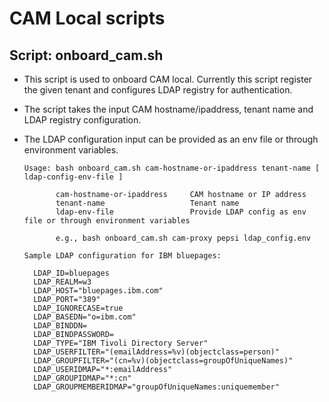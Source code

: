 # CAM Local scripts

## Script: onboard_cam.sh
- This script is used to onboard CAM local. Currently this script register the given tenant and configures LDAP registry for authentication.
- The script takes the input CAM hostname/ipaddress, tenant name and LDAP registry configuration.
- The LDAP configuration input can be provided as an env file or through environment variables.

  ```shellscript
  Usage: bash onboard_cam.sh cam-hostname-or-ipaddress tenant-name [ ldap-config-env-file ]

         cam-hostname-or-ipaddress     CAM hostname or IP address
         tenant-name                   Tenant name
         ldap-env-file                 Provide LDAP config as env file or through environment variables

         e.g., bash onboard_cam.sh cam-proxy pepsi ldap_config.env
  ```

  ```
  Sample LDAP configuration for IBM bluepages:

    LDAP_ID=bluepages
    LDAP_REALM=w3
    LDAP_HOST="bluepages.ibm.com"
    LDAP_PORT="389"
    LDAP_IGNORECASE=true
    LDAP_BASEDN="o=ibm.com"
    LDAP_BINDDN=
    LDAP_BINDPASSWORD=
    LDAP_TYPE="IBM Tivoli Directory Server"
    LDAP_USERFILTER="(emailAddress=%v)(objectclass=person)"
    LDAP_GROUPFILTER="(cn=%v)(objectclass=groupOfUniqueNames)"
    LDAP_USERIDMAP="*:emailAddress"
    LDAP_GROUPIDMAP="*:cn"
    LDAP_GROUPMEMBERIDMAP="groupOfUniqueNames:uniquemember"
  ```
